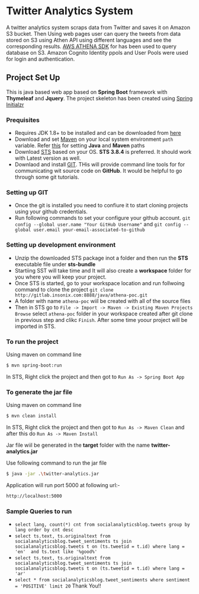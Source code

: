 # Twitter Analytics System
A twitter analytics system scraps data from Twitter and saves it on Amazon S3 bucket. Then Using web pages user can query the tweets from data stored on S3 using Athen API using different languages and see the corresponding results. [AWS ATHENA SDK](https://docs.aws.amazon.com/athena/latest/ug/code-samples.html) for  has been used to query database on S3. Amazon Cognito Identity ppols and User Pools were used for login and authentication. 

## Project Set Up
This is java based web app based on **Spring Boot** framework with **Thymeleaf** and **Jquery**. The project skeleton has been created using [Spring Initialzr](https://start.spring.io/)

### Prequisites
 - Requires JDK 1.8+ to be installed and can be downloaded from [here](http://www.foo.com/)
 - Download and set [Maven](https://maven.apache.org/download.cgi) on your local system environment `path` variable. Refer [this](https://www.tutorialspoint.com/maven/maven_environment_setup.htm) for setting **Java** and **Maven** paths
 - Download [STS](https://www.tutorialspoint.com/maven/maven_environment_setup.htm) based on your OS. **STS 3.8.4** is preferred. It should work with Latest version as well.
 - Downlaod and install [GIT](https://git-scm.com/downloads). THis will provide command line tools for for communicating wit source code on **GitHub**. It would be helpful to go through some git tutorials.
  
 ### Setting up GIT
 - Once the git is installed you need to confiure it to start cloning projects using your github credentials.
 - Run following commands to set your configure your github account. `git config --global user.name "Your GitHub Username"` and `git config --global user.email your-email-associated-to-github`
 
### Setting up development environment
- Unzip the downloaded STS package inot a folder and then run the **STS** executable file under **sts-bundle**
- Startiing SST will take time and It will also create a **workspace** folder for you where you will keep your project.
- Once STS is started, go to your workspace location and run follwoing command to clone the project `git clone http://gitlab.insonix.com:8888/java/athena-poc.git`
- A folder with name `athena-poc` wiil be created with all of the source files
- Then in STS go to `File -> Import -> Maven -> Existing Maven Projects` `Browse` select `athena-poc` folder in your workspace created after git clone in previous step and clikc `Finish`. After some time yoour project will be imported in STS.

### To run the project
Using maven on command line
```sh
$ mvn spring-boot:run
```
In STS, Right click the project and then got to `Run As -> Spring Boot App`

### To generate the jar file
Using maven on command line
```sh
$ mvn clean install
```
In STS, Right click the project and then got to `Run As -> Maven Clean` and after this do `Run As -> Maven Install`

Jar file wiil be generated in the **target** folder with the name **twitter-analytics.jar**

Use following command to run the jar file
```sh
$ java -jar .\twitter-analytics.jar
```

Application will run port 5000 at following url:-
```sh
http://localhost:5000
```

### Sample Queries to run
- `select lang, count(*) cnt from socialanalyticsblog.tweets group by lang order by cnt desc`
- `select ts.text, ts.originaltext from socialanalyticsblog.tweet_sentiments ts join socialanalyticsblog.tweets t on (ts.tweetid = t.id) where lang = 'en'  and ts.text like '%good%'`
- `select ts.text, ts.originaltext from socialanalyticsblog.tweet_sentiments ts join socialanalyticsblog.tweets t on (ts.tweetid = t.id) where lang = 'ar'`
- `select * from socialanalyticsblog.tweet_sentiments where sentiment = 'POSITIVE' limit 20`
Thank You!!
